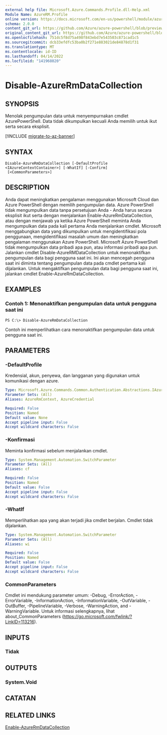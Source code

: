 ```yaml
---
external help file: Microsoft.Azure.Commands.Profile.dll-Help.xml
Module Name: AzureRM.Profile
online version: https://docs.microsoft.com/en-us/powershell/module/azurerm.profile/disable-azurermdatacollection
schema: 2.0.0
content_git_url: https://github.com/Azure/azure-powershell/blob/preview/src/ResourceManager/Profile/Commands.Profile/help/Disable-AzureRmDataCollection.md
original_content_git_url: https://github.com/Azure/azure-powershell/blob/preview/src/ResourceManager/Profile/Commands.Profile/help/Disable-AzureRmDataCollection.md
ms.openlocfilehash: 751dc5f8d75a498f843ebd7e543503c871cad1c5
ms.sourcegitcommit: dcb33efdfc53ba0b2f271e883021de84878d1f31
ms.translationtype: MT
ms.contentlocale: id-ID
ms.lasthandoff: 04/14/2022
ms.locfileid: "141968020"
---
```

# Disable-AzureRmDataCollection

## SYNOPSIS
Menolak pengumpulan data untuk menyempurnakan cmdlet AzurePowerShell. Data tidak dikumpulkan kecuali Anda memilih untuk ikut serta secara eksplisit.

[!INCLUDE [migrate-to-az-banner](../../includes/migrate-to-az-banner.md)]

## SYNTAX

```
Disable-AzureRmDataCollection [-DefaultProfile <IAzureContextContainer>] [-WhatIf] [-Confirm]
 [<CommonParameters>]
```

## DESCRIPTION
Anda dapat meningkatkan pengalaman menggunakan Microsoft Cloud dan Azure PowerShell dengan memilih pengumpulan data.
Azure PowerShell tidak mengumpulkan data tanpa persetujuan Anda - Anda harus secara eksplisit ikut serta dengan menjalankan Enable-AzureRmDataCollection, atau dengan menjawab ya ketika Azure PowerShell meminta Anda mengumpulkan data pada kali pertama Anda menjalankan cmdlet.
Microsoft menggabungkan data yang dikumpulkan untuk mengidentifikasi pola penggunaan, mengidentifikasi masalah umum dan meningkatkan pengalaman menggunakan Azure PowerShell.
Microsoft Azure PowerShell tidak mengumpulkan data pribadi apa pun, atau informasi pribadi apa pun.
Jalankan cmdlet Disable-AzureRMDataCollection untuk menonaktifkan pengumpulan data bagi pengguna saat ini.
Ini akan mencegah pengguna saat ini diminta tentang pengumpulan data pada cmdlet pertama kali dijalankan.
Untuk mengaktifkan pengumpulan data bagi pengguna saat ini, jalankan cmdlet Enable-AzureRmDataCollection.

## EXAMPLES

### Contoh 1: Menonaktifkan pengumpulan data untuk pengguna saat ini
```
PS C:\> Disable-AzureRmDataCollection
```

Contoh ini memperlihatkan cara menonaktifkan pengumpulan data untuk pengguna saat ini. 

## PARAMETERS

### -DefaultProfile
Kredensial, akun, penyewa, dan langganan yang digunakan untuk komunikasi dengan azure.

```yaml
Type: Microsoft.Azure.Commands.Common.Authentication.Abstractions.IAzureContextContainer
Parameter Sets: (All)
Aliases: AzureRmContext, AzureCredential

Required: False
Position: Named
Default value: None
Accept pipeline input: False
Accept wildcard characters: False
```

### -Konfirmasi
Meminta konfirmasi sebelum menjalankan cmdlet.

```yaml
Type: System.Management.Automation.SwitchParameter
Parameter Sets: (All)
Aliases: cf

Required: False
Position: Named
Default value: False
Accept pipeline input: False
Accept wildcard characters: False
```

### -WhatIf
Memperlihatkan apa yang akan terjadi jika cmdlet berjalan. Cmdlet tidak dijalankan.

```yaml
Type: System.Management.Automation.SwitchParameter
Parameter Sets: (All)
Aliases: wi

Required: False
Position: Named
Default value: False
Accept pipeline input: False
Accept wildcard characters: False
```

### CommonParameters
Cmdlet ini mendukung parameter umum: -Debug, -ErrorAction, -ErrorVariable, -InformationAction, -InformationVariable, -OutVariable, -OutBuffer, -PipelineVariable, -Verbose, -WarningAction, and -WarningVariable. Untuk informasi selengkapnya, lihat about_CommonParameters (https://go.microsoft.com/fwlink/?LinkID=113216).

## INPUTS

### Tidak

## OUTPUTS

### System.Void

## CATATAN

## RELATED LINKS

[Enable-AzureRmDataCollection](./Enable-AzureRmDataCollection.md)


